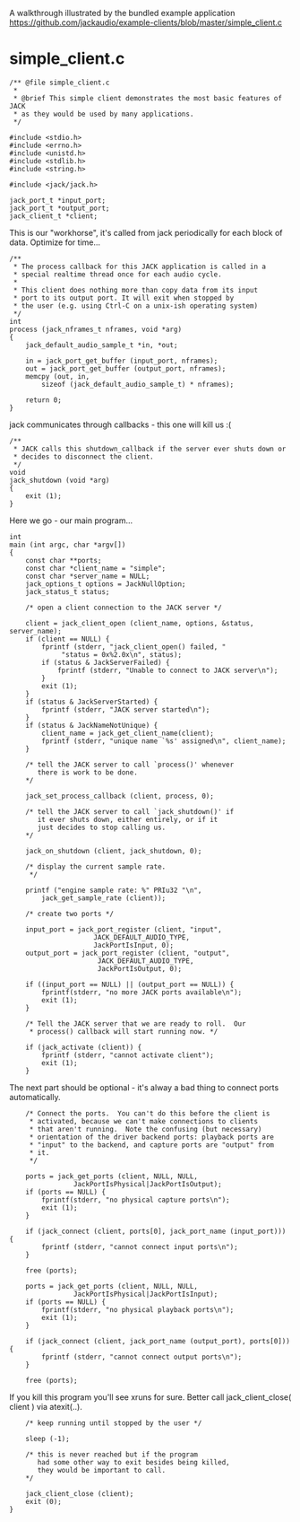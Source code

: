 
A walkthrough illustrated by the bundled example application https://github.com/jackaudio/example-clients/blob/master/simple_client.c

# simple_client.c
	
	/** @file simple_client.c
	 *
	 * @brief This simple client demonstrates the most basic features of JACK
	 * as they would be used by many applications.
	 */
	
	#include <stdio.h>
	#include <errno.h>
	#include <unistd.h>
	#include <stdlib.h>
	#include <string.h>
	
	#include <jack/jack.h>
	
	jack_port_t *input_port;
	jack_port_t *output_port;
	jack_client_t *client;
	
This is our "workhorse", it's called from jack periodically for each block of data. 
Optimize for time...
	
	/**
	 * The process callback for this JACK application is called in a
	 * special realtime thread once for each audio cycle.
	 *
	 * This client does nothing more than copy data from its input
	 * port to its output port. It will exit when stopped by 
	 * the user (e.g. using Ctrl-C on a unix-ish operating system)
	 */
	int
	process (jack_nframes_t nframes, void *arg)
	{
		jack_default_audio_sample_t *in, *out;
		
		in = jack_port_get_buffer (input_port, nframes);
		out = jack_port_get_buffer (output_port, nframes);
		memcpy (out, in,
			sizeof (jack_default_audio_sample_t) * nframes);
	
		return 0;      
	}
	
jack communicates through callbacks - this one will kill us :(
	
	/**
	 * JACK calls this shutdown_callback if the server ever shuts down or
	 * decides to disconnect the client.
	 */
	void
	jack_shutdown (void *arg)
	{
		exit (1);
	}
	
Here we go - our main program...
	
	int
	main (int argc, char *argv[])
	{
		const char **ports;
		const char *client_name = "simple";
		const char *server_name = NULL;
		jack_options_t options = JackNullOption;
		jack_status_t status;
		
		/* open a client connection to the JACK server */
	
		client = jack_client_open (client_name, options, &status, server_name);
		if (client == NULL) {
			fprintf (stderr, "jack_client_open() failed, "
				 "status = 0x%2.0x\n", status);
			if (status & JackServerFailed) {
				fprintf (stderr, "Unable to connect to JACK server\n");
			}
			exit (1);
		}
		if (status & JackServerStarted) {
			fprintf (stderr, "JACK server started\n");
		}
		if (status & JackNameNotUnique) {
			client_name = jack_get_client_name(client);
			fprintf (stderr, "unique name `%s' assigned\n", client_name);
		}
	
		/* tell the JACK server to call `process()' whenever
		   there is work to be done.
		*/
	
		jack_set_process_callback (client, process, 0);
	
		/* tell the JACK server to call `jack_shutdown()' if
		   it ever shuts down, either entirely, or if it
		   just decides to stop calling us.
		*/
	
		jack_on_shutdown (client, jack_shutdown, 0);
	
		/* display the current sample rate. 
		 */
	
		printf ("engine sample rate: %" PRIu32 "\n",
			jack_get_sample_rate (client));
	
		/* create two ports */
	
		input_port = jack_port_register (client, "input",
						 JACK_DEFAULT_AUDIO_TYPE,
						 JackPortIsInput, 0);
		output_port = jack_port_register (client, "output",
						  JACK_DEFAULT_AUDIO_TYPE,
						  JackPortIsOutput, 0);
	
		if ((input_port == NULL) || (output_port == NULL)) {
			fprintf(stderr, "no more JACK ports available\n");
			exit (1);
		}
	
		/* Tell the JACK server that we are ready to roll.  Our
		 * process() callback will start running now. */
	
		if (jack_activate (client)) {
			fprintf (stderr, "cannot activate client");
			exit (1);
		}
	
The next part should be optional - it's alway a bad thing to connect ports automatically. 
	
		/* Connect the ports.  You can't do this before the client is
		 * activated, because we can't make connections to clients
		 * that aren't running.  Note the confusing (but necessary)
		 * orientation of the driver backend ports: playback ports are
		 * "input" to the backend, and capture ports are "output" from
		 * it.
		 */
	
		ports = jack_get_ports (client, NULL, NULL,
					JackPortIsPhysical|JackPortIsOutput);
		if (ports == NULL) {
			fprintf(stderr, "no physical capture ports\n");
			exit (1);
		}
	
		if (jack_connect (client, ports[0], jack_port_name (input_port))) {
			fprintf (stderr, "cannot connect input ports\n");
		}
	
		free (ports);
		
		ports = jack_get_ports (client, NULL, NULL,
					JackPortIsPhysical|JackPortIsInput);
		if (ports == NULL) {
			fprintf(stderr, "no physical playback ports\n");
			exit (1);
		}
	
		if (jack_connect (client, jack_port_name (output_port), ports[0])) {
			fprintf (stderr, "cannot connect output ports\n");
		}
	
		free (ports);
	
If you kill this program you'll see xruns for sure. Better call jack_client_close( client ) via atexit(..).
	
		/* keep running until stopped by the user */
	
		sleep (-1);
	
		/* this is never reached but if the program
		   had some other way to exit besides being killed,
		   they would be important to call.
		*/
	
		jack_client_close (client);
		exit (0);
	}
	
	
